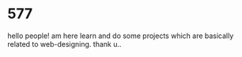 # 577
hello people!
am here learn and do some projects which are basically related to web-designing.
thank u..
